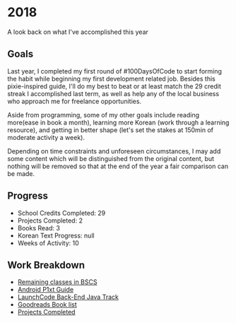 # 2018
A look back on what I've accomplished this year

## Goals

Last year, I completed my first round of #100DaysOfCode to start forming the habit while beginning my first development related job. Besides this pixie-inspired guide, I'll do my best to beat or at least match the 29 credit streak I accomplished last term, as well as help any of the local business who approach me for freelance opportunities.

Aside from programming, some of my other goals include reading more(ease in book a month), learning more Korean (work through a learning resource), and getting in better shape (let's set the stakes at 150min of moderate activity a week).

Depending on time constraints and unforeseen circumstances, I may add some content which will be distinguished from the original content, but nothing will be removed so that at the end of the year a fair comparison can be made.

## Progress

- School Credits Completed: 29 
- Projects Completed: 2
- Books Read: 3
- Korean Text Progress: null
- Weeks of Activity: 10

## Work Breakdown
- [Remaining classes in BSCS](/Classes.md)
- [Android P1xt Guide](/Android.md)
- [LaunchCode Back-End Java Track](/LaunchCode.md)
- [Goodreads Book list](https://www.goodreads.com/review/list/84207402-cecilia?shelf=to-read)
- [Projects Completed](https://ceciliaconstantine.com)
